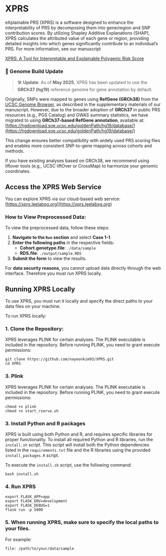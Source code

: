 # XPRS
eXplainable PRS (XPRS) is a software designed to enhance the interpretability of PRS by decomposing them into gene/region and SNP contribution scores. 
By utilizing Shapley Additive Explanations (SHAP), XPRS calculates the attributed value of each gene or region, providing detailed insights into which genes significantly contribute to an individual’s PRS. 
For more information, see our manuscript 

[XPRS: A Tool for Interpretable and Explainable Polygenic Risk Score](https://doi.org/10.1093/bioinformatics/btaf143)

### 📌 Genome Build Update

> 🛠️ **Update**: As of **May 2025**, XPRS has been updated to use the **GRCh37 (hg19)** reference genome for gene annotation by default.

Originally, SNPs were mapped to genes using **RefGene (GRCh38)** from the [UCSC Genome Browser](https://hgdownload.soe.ucsc.edu/goldenPath/hg38/database/), as described in the supplementary materials of our manuscript. However, due to the broader adoption of **GRCh37** in public PRS resources (e.g., PGS Catalog) and GWAS summary statistics, we have migrated to using **GRCh37-based RefGene annotation**, available at:[https://hgdownload.soe.ucsc.edu/goldenPath/hg19/database/](https://hgdownload.soe.ucsc.edu/goldenPath/hg19/database/)

This change ensures better compatibility with widely used PRS scoring files and enables more consistent SNP-to-gene mapping across cohorts and methods.

If you have existing analyses based on GRCh38, we recommend using liftover tools (e.g., UCSC liftOver or CrossMap) to harmonize your genomic coordinates.

## Access the XPRS Web Service

You can explore XPRS via our cloud-based web service:  
[https://xprs.leelabsg.org](https://xprs.leelabsg.org)

### How to View Preprocessed Data:

To view the preprocessed data, follow these steps:

1. **Navigate to the `Run` section** and select **Case 1-1**.
2. **Enter the following paths** in the respective fields:
   - **Cohort.genotype.file**: `./data/sample`
   - **RDS.file**: `./output/sample.RDS`
3. **Submit the form** to view the results.

For **data security reasons**, you cannot upload data directly through the web interface. Therefore you must run XPRS locally. 

## Running XPRS Locally

To use XPRS, you must run it locally and specify the direct paths to your data files on your machine. 

To run XPRS locally:

### 1. Clone the Repository:
XPRS leverages PLINK for certain analyses. The PLINK executable is included in the repository. Before running PLINK, you need to grant execute permissions:
``` 
git clone https://github.com/nayeonkim93/XPRS.git
cd XPRS
 ```
### 3. Plink
XPRS leverages PLINK for certain analyses. The PLINK executable is included in the repository. Before running PLINK, you need to grant execute permissions:
``` 
chmod +x plink
chmod +x start_rserve.sh
 ``` 
### 3. Install Python and R packages
XPRS is built using both Python and R, and requires specific libraries for proper functionality. To install all required Python and R libraries, run the `install.sh` script. This script will install both the Python dependencies listed in the `requirements.txt` file and the R libraries using the provided `install_packages.R` script.

To execute the `install.sh` script, use the following command:

```
bash install.sh
``` 

### 4. Run XPRS
``` 
export FLASK_APP=app
export FLASK_ENV=development
export FLASK_DEBUG=1
flask run -p 5000
 ```

### 5. When running XPRS, make sure to specify the **local paths** to your files. 

For example:

```
file: /path/to/your/data/sample
```
